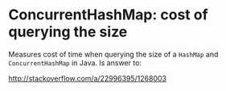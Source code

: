 ConcurrentHashMap: cost of querying the size
===============================

Measures cost of time when querying the size of a `HashMap` and `ConcurrentHashMap` in Java. Is answer to:

http://stackoverflow.com/a/22996395/1268003
